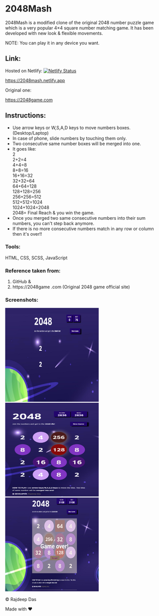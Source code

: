# 2048Mash
2048Mash is a modified clone of the original 2048 number puzzle game which is a very popular 4×4 square number matching game.
It has been developed with new look & flexible movements.

NOTE: You can play it in any device you want.

## Link:

Hosted on Netlify: [![Netlify Status](https://api.netlify.com/api/v1/badges/580e173e-b975-42f9-9c68-c491c99ba9b6/deploy-status)](https://app.netlify.com/sites/2048mash/deploys)

https://2048mash.netlify.app

Original one:

https://2048game.com

## Instructions: 
- Use arrow keys or W,S,A,D keys to move numbers boxes. (Desktop/Laptop) 
- In case of phone, slide numbers by touching them only.
- Two consecutive same number boxes will be merged into one.
- It goes like:<br>
2 <br>
2+2=4 <br>
4+4=8 <br>
8+8=16 <br>
16+16=32 <br>
32+32=64 <br>
64+64=128 <br>
128+128=256 <br>
256+256=512 <br>
512+512=1024 <br>
1024+1024=2048 <br>
2048= Final Reach & you win the game. <br>
- Once you merged two same consecutive numbers into their sum numbers, you can't step back anymore. 
- If there is no more consecutive numbers match in any row or column then it's over!!

### Tools:
HTML, CSS, SCSS, JavaScript

### Reference taken from:

1. GitHub & 
2. https://2048game .com (Original 2048 game official site)

### Screenshots:

<img src="https://github.com/Rajspeaks/2048/blob/main/screenshot.png" height="300px" width="300px"> <img src="https://github.com/Rajspeaks/2048/blob/main/screenshot2.png" height="300px" width="300px"> <img src="https://github.com/Rajspeaks/2048/blob/main/screenshot3.png" height="300px" width="300px">


&copy; Rajdeep Das

Made with ❤
